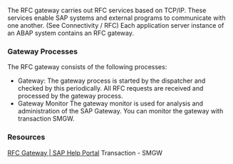 The RFC gateway carries out RFC services based on TCP/IP. These services enable SAP systems and external programs to communicate with one another. (See Connectivity / RFC) Each application server instance of an ABAP system contains an RFC gateway. 

### Gateway Processes
The RFC gateway consists of the following processes:

- Gateway:
        The gateway process is started by the dispatcher and checked by this periodically. All RFC requests are received and processed by the gateway process.
- Gateway Monitor
        The gateway monitor is used for analysis and administration of the SAP Gateway. You can monitor the gateway with transaction SMGW.

### Resources
[RFC Gateway | SAP Help Portal](https://help.sap.com/docs/ABAP_PLATFORM_NEW/fbaae893ab3c486fb58bc18cfc01a543/48ace6623b1e35bae10000000a42189d.html?locale=en-US)
Transaction - SMGW